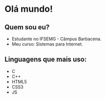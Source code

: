 <h1>Olá mundo!</h1>

<h2>Quem sou eu?</h2>

<ul>

<li>Estudante no IFSEMG - Câmpus Barbacena.</li>
<li>Meu curso: Sistemas para Internet.</li>
  
</ul>

<h2>Linguagens que mais uso:</h2>

<ul>

  <li>C</li>
  <li>C++</li>
  <li>HTML5</li>
  <li>CSS3</li>
  <li>JS</li>
</ul>

